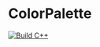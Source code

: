 # ColorPalette
[![Build C++](https://github.com/mdubiarco/ColorPalette/actions/workflows/action.yml/badge.svg)](https://github.com/mdubiarco/ColorPalette/actions/workflows/action.yml)

